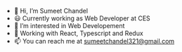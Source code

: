- 👋 Hi, I’m Sumeet Chandel
- :smiley: Currently working as Web Developer at CES
- 👀 I’m interested in Web Developement
- 🌱 Working with React, Typescript and Redux
- 📫 You can reach me at sumeetchandel321@gmail.com

<!---
chandelsumeet/chandelsumeet is a ✨ special ✨ repository because its `README.md` (this file) appears on your GitHub profile.
You can click the Preview link to take a look at your changes.
--->
